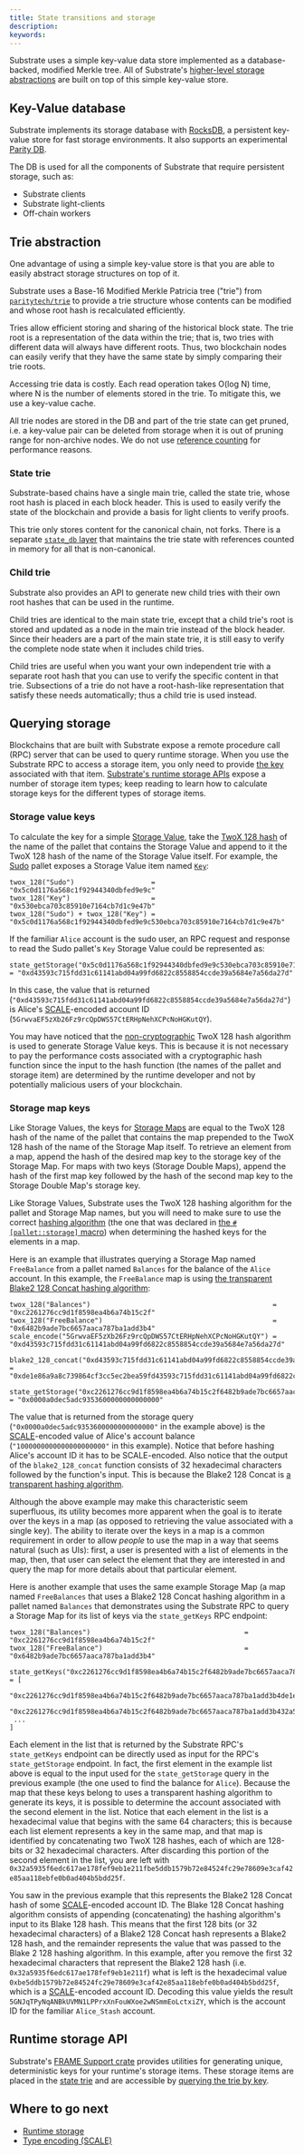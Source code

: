 ```yaml
---
title: State transitions and storage
description: 
keywords:
--- 
```


Substrate uses a simple key-value data store implemented as a database-backed, modified Merkle tree.
All of Substrate's [higher-level storage abstractions](/main-docs/build/runtime-storage) are built on top of this simple key-value store.

## Key-Value database

Substrate implements its storage database with [RocksDB](https://rocksdb.org/), a persistent
key-value store for fast storage environments. It also supports an experimental
[Parity DB](https://github.com/paritytech/parity-db).

The DB is used for all the components of Substrate that require persistent storage, such as:

- Substrate clients
- Substrate light-clients
- Off-chain workers

## Trie abstraction

One advantage of using a simple key-value store is that you are able to easily abstract storage
structures on top of it.

Substrate uses a Base-16 Modified Merkle Patricia tree ("trie") from
[`paritytech/trie`](https://github.com/paritytech/trie) to provide a trie structure whose contents
can be modified and whose root hash is recalculated efficiently.

Tries allow efficient storing and sharing of the historical block state. The trie root is a
representation of the data within the trie; that is, two tries with different data will always have
different roots. Thus, two blockchain nodes can easily verify that they have the same state by
simply comparing their trie roots.

Accessing trie data is costly. Each read operation takes O(log N) time, where N is the number of
elements stored in the trie. To mitigate this, we use a key-value cache.

All trie nodes are stored in the DB and part of the trie state can get pruned, i.e. a key-value pair
can be deleted from storage when it is out of pruning range for non-archive nodes. We do not use
[reference counting](http://en.wikipedia.org/wiki/Reference_counting) for performance reasons.

### State trie

Substrate-based chains have a single main trie, called the state trie, whose root hash is placed in
each block header. This is used to easily verify the state of the blockchain and provide a basis for
light clients to verify proofs.

This trie only stores content for the canonical chain, not forks. There is a separate
[`state_db` layer](/rustdocs/latest/sc_state_db/index.html) that maintains the
trie state with references counted in memory for all that is non-canonical.

### Child trie

Substrate also provides an API to generate new child tries with their own root hashes that can be
used in the runtime.

Child tries are identical to the main state trie, except that a child trie's root is stored and
updated as a node in the main trie instead of the block header. Since their headers are a part of
the main state trie, it is still easy to verify the complete node state when it includes child
tries.

Child tries are useful when you want your own independent trie with a separate root hash that you
can use to verify the specific content in that trie. Subsections of a trie do not have a
root-hash-like representation that satisfy these needs automatically; thus a child trie is used
instead.

## Querying storage

Blockchains that are built with Substrate expose a remote procedure call (RPC) server that can be
used to query runtime storage. When you use the Substrate RPC to access a storage item, you only
need to provide [the key](#key-value-database) associated with that item.
[Substrate's runtime storage APIs](/main-docs/build/runtime-storage) expose a number of storage item types; keep
reading to learn how to calculate storage keys for the different types of storage items.

### Storage value keys

To calculate the key for a simple [Storage Value](/main-docs/build/runtime-storage#storage-value), take the
[TwoX 128 hash](https://github.com/Cyan4973/xxHash) of the name of the pallet that contains the
Storage Value and append to it the TwoX 128 hash of the name of the Storage Value itself. For
example, the [Sudo](/rustdocs/latest/pallet_sudo/index.html) pallet exposes a
Storage Value item named
[`Key`](/rustdocs/latest/pallet_sudo/struct.Module.html#method.key):

```
twox_128("Sudo")                   = "0x5c0d1176a568c1f92944340dbfed9e9c"
twox_128("Key")                    = "0x530ebca703c85910e7164cb7d1c9e47b"
twox_128("Sudo") + twox_128("Key") = "0x5c0d1176a568c1f92944340dbfed9e9c530ebca703c85910e7164cb7d1c9e47b"
```

If the familiar `Alice` account is the sudo user, an RPC request and response to read the Sudo
pallet's `Key` Storage Value could be represented as:

```
state_getStorage("0x5c0d1176a568c1f92944340dbfed9e9c530ebca703c85910e7164cb7d1c9e47b") = "0xd43593c715fdd31c61141abd04a99fd6822c8558854ccde39a5684e7a56da27d"
```

In this case, the value that is returned
(`"0xd43593c715fdd31c61141abd04a99fd6822c8558854ccde39a5684e7a56da27d"`) is Alice's
[SCALE](/reference/scale-codec)-encoded account ID (`5GrwvaEF5zXb26Fz9rcQpDWS57CtERHpNehXCPcNoHGKutQY`).

You may have noticed that the [non-cryptographic](/main-docs/build/runtime-storage#cryptographic-hashing-algorithms) TwoX 128 hash algorithm is
used to generate Storage Value keys. This is because it is not necessary to pay the performance
costs associated with a cryptographic hash function since the input to the hash function (the names
of the pallet and storage item) are determined by the runtime developer and not by potentially
malicious users of your blockchain.

### Storage map keys

Like Storage Values, the keys for [Storage Maps](/main-docs/build/runtime-storage#storage-map) are equal to the TwoX 128 hash of the name of the pallet that contains the map prepended to the TwoX 128 hash of the name of the Storage Map itself.
To retrieve an element from a map, append the hash of the desired map key to the storage key of the Storage Map.
For maps with two keys (Storage Double Maps), append the hash of the first map key followed by the hash of the second map key to the Storage Double Map's storage key.

Like Storage Values, Substrate uses the TwoX 128 hashing algorithm for the pallet and Storage Map names, but you will need to make sure to use the correct [hashing algorithm](/main-docs/build/runtime-storage#hashing-algorithms) (the one that was declared in [the `#[pallet::storage]` macro](/main-docs/build/runtime-storage#declaring-storage-items)) when determining the hashed keys for the elements in a map.

Here is an example that illustrates querying a Storage Map named `FreeBalance` from a pallet named `Balances` for the balance of the `Alice` account.
In this example, the `FreeBalance` map is using [the transparent Blake2 128 Concat hashing algorithm](/main-docs/build/runtime-storage#transparent-hashing-algorithms):

```
twox_128("Balances")                                             = "0xc2261276cc9d1f8598ea4b6a74b15c2f"
twox_128("FreeBalance")                                          = "0x6482b9ade7bc6657aaca787ba1add3b4"
scale_encode("5GrwvaEF5zXb26Fz9rcQpDWS57CtERHpNehXCPcNoHGKutQY") = "0xd43593c715fdd31c61141abd04a99fd6822c8558854ccde39a5684e7a56da27d"

blake2_128_concat("0xd43593c715fdd31c61141abd04a99fd6822c8558854ccde39a5684e7a56da27d") = "0xde1e86a9a8c739864cf3cc5ec2bea59fd43593c715fdd31c61141abd04a99fd6822c8558854ccde39a5684e7a56da27d"

state_getStorage("0xc2261276cc9d1f8598ea4b6a74b15c2f6482b9ade7bc6657aaca787ba1add3b4de1e86a9a8c739864cf3cc5ec2bea59fd43593c715fdd31c61141abd04a99fd6822c8558854ccde39a5684e7a56da27d") = "0x0000a0dec5adc9353600000000000000"
```

The value that is returned from the storage query (`"0x0000a0dec5adc9353600000000000000"` in the example above) is the [SCALE](/reference/scale-codec/)-encoded value of Alice's account balance (`"1000000000000000000000"` in this example).
Notice that before hashing Alice's account ID it has to be SCALE-encoded.
Also notice that the output of the `blake2_128_concat` function consists of 32 hexadecimal characters followed by the function's input. 
This is because the Blake2 128 Concat is [a transparent hashing algorithm](/main-docs/build/runtime-storage#transparent-hashing-algorithms). 

Although the above example may make this characteristic seem superfluous, its utility becomes more apparent when the goal is to iterate over the keys in a map (as opposed to retrieving the value associated with a single key).
The ability to iterate over the keys in a map is a common requirement in order to allow _people_ to use the map in a way that seems natural (such as UIs): first, a user is presented with a list of elements in the map, then, that user can select the element that they are interested in and query the map for more details about that particular element. 

Here is another example that uses the same example Storage Map (a map named `FreeBalances` that uses a Blake2 128 Concat hashing algorithm in a pallet named `Balances` that demonstrates using the Substrate RPC to query a Storage Map
for its list of keys via the `state_getKeys` RPC endpoint:

```
twox_128("Balances")                                      = "0xc2261276cc9d1f8598ea4b6a74b15c2f"
twox_128("FreeBalance")                                   = "0x6482b9ade7bc6657aaca787ba1add3b4"

state_getKeys("0xc2261276cc9d1f8598ea4b6a74b15c2f6482b9ade7bc6657aaca787ba1add3b4") = [
 "0xc2261276cc9d1f8598ea4b6a74b15c2f6482b9ade7bc6657aaca787ba1add3b4de1e86a9a8c739864cf3cc5ec2bea59fd43593c715fdd31c61141abd04a99fd6822c8558854ccde39a5684e7a56da27d",
 "0xc2261276cc9d1f8598ea4b6a74b15c2f6482b9ade7bc6657aaca787ba1add3b432a5935f6edc617ae178fef9eb1e211fbe5ddb1579b72e84524fc29e78609e3caf42e85aa118ebfe0b0ad404b5bdd25f",
 ...
]
```

Each element in the list that is returned by the Substrate RPC's `state_getKeys` endpoint can be
directly used as input for the RPC's `state_getStorage` endpoint. In fact, the first element in the
example list above is equal to the input used for the `state_getStorage` query in the previous
example (the one used to find the balance for `Alice`). Because the map that these keys belong to
uses a transparent hashing algorithm to generate its keys, it is possible to determine the account
associated with the second element in the list. Notice that each element in the list is a
hexadecimal value that begins with the same 64 characters; this is because each list element
represents a key in the same map, and that map is identified by concatenating two TwoX 128 hashes,
each of which are 128-bits or 32 hexadecimal characters. After discarding this portion of the second
element in the list, you are left with
`0x32a5935f6edc617ae178fef9eb1e211fbe5ddb1579b72e84524fc29e78609e3caf42e85aa118ebfe0b0ad404b5bdd25f`.

You saw in the previous example that this represents the Blake2 128 Concat hash of some
[SCALE](../scale-codec)-encoded account ID. The Blake 128 Concat hashing algorithm consists of appending
(concatenating) the hashing algorithm's input to its Blake 128 hash. This means that the first 128
bits (or 32 hexadecimal characters) of a Blake2 128 Concat hash represents a Blake2 128 hash, and
the remainder represents the value that was passed to the Blake 2 128 hashing algorithm. In this
example, after you remove the first 32 hexadecimal characters that represent the Blake2 128 hash
(i.e. `0x32a5935f6edc617ae178fef9eb1e211f`) what is left is the hexadecimal value
`0xbe5ddb1579b72e84524fc29e78609e3caf42e85aa118ebfe0b0ad404b5bdd25f`, which is a
[SCALE](../scale-codec)-encoded account ID. Decoding this value yields the result
`5GNJqTPyNqANBkUVMN1LPPrxXnFouWXoe2wNSmmEoLctxiZY`, which is the account ID for the familiar
`Alice_Stash` account.

## Runtime storage API

Substrate's [FRAME Support crate](/rustdocs/latest/frame_support/index.html)
provides utilities for generating unique, deterministic keys for your runtime's storage items. These
storage items are placed in the [state trie](#trie-abstraction) and are accessible by
[querying the trie by key](#querying-storage).

## Where to go next

- [Runtime storage](/main-docs/build/runtime-storage)
- [Type encoding (SCALE)](/reference/scale-codec/)
